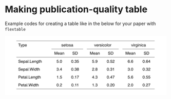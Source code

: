 # Making publication-quality table
Example codes for creating a table like in the below for your paper with `flextable`

![Picture](ex_table.png)

